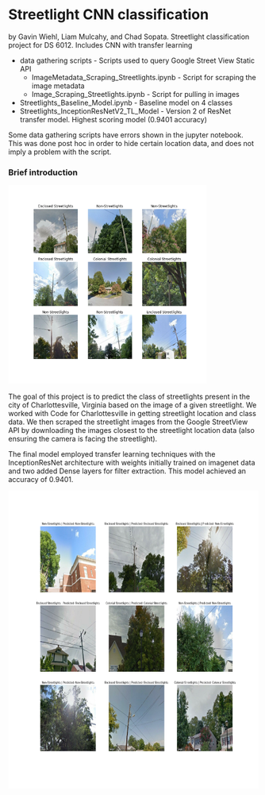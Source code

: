 # Streetlight CNN classification
by Gavin Wiehl,  Liam Mulcahy, and Chad Sopata.
Streetlight classification project for DS 6012. Includes CNN with transfer learning

* data gathering scripts - Scripts used to query Google Street View Static API
  * ImageMetadata_Scraping_Streetlights.ipynb - Script for scraping the image metadata
  * Image_Scraping_Streetlights.ipynb - Script for pulling in images
* Streetlights_Baseline_Model.ipynb - Baseline model on 4 classes
* Streetlights_InceptionResNetV2_TL_Model - Version 2 of ResNet transfer model. Highest scoring model (0.9401 accuracy)

Some data gathering scripts have errors shown in the jupyter notebook. This was done post hoc in order to hide certain location data, and does not imply a problem with the script.

### Brief introduction

<img src="https://github.com/wiehlgt/UVA-streetlight-final/blob/main/images/streetlight_grid.png?raw=true" width="400" height="400">

The goal of this project is to predict the class of streetlights present in the city of Charlottesville, Virginia  based on the image of a given streetlight. We worked with Code for Charlottesville in getting streetlight location and class data. We then scraped the streetlight images from the Google StreetView API by downloading the images closest to the streetlight location data (also ensuring the camera is facing the streetlight).

The final model employed transfer learning techniques with the InceptionResNet architecture with weights initially trained on imagenet data and two added Dense layers for filter extraction. This model achieved an accuracy of 0.9401.

<img src="https://github.com/wiehlgt/UVA-streetlight-final/blob/main/images/testset_grid.png?raw=true" width="600" height="600">
